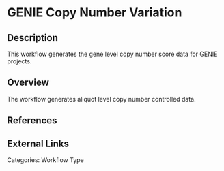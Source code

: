 # GENIE Copy Number Variation #

## Description ##
This workflow generates the gene level copy number score data for GENIE projects.

## Overview ##
The workflow generates aliquot level copy number controlled data.

## References ##

## External Links ##

Categories: Workflow Type
